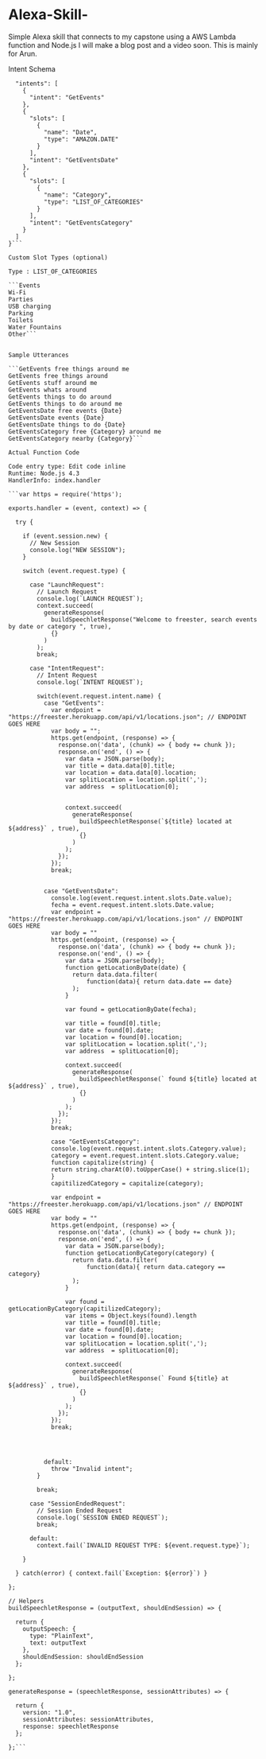 # Alexa-Skill-
Simple Alexa skill that connects to my capstone using a AWS Lambda function and Node.js 
I will make a blog post and a video soon. This is mainly for Arun.

Intent Schema

```{
  "intents": [
    {
      "intent": "GetEvents"
    },
    {
      "slots": [
        {
          "name": "Date",
          "type": "AMAZON.DATE"
        }
      ],
      "intent": "GetEventsDate"
    },
    {
      "slots": [
        {
          "name": "Category",
          "type": "LIST_OF_CATEGORIES"
        }
      ],
      "intent": "GetEventsCategory"
    }
  ]
}```

Custom Slot Types (optional) 

Type : LIST_OF_CATEGORIES

```Events
Wi-Fi
Parties
USB charging
Parking
Toilets
Water Fountains
Other```


Sample Utterances

```GetEvents free things around me
GetEvents free things around
GetEvents stuff around me
GetEvents whats around
GetEvents things to do around
GetEvents things to do around me
GetEventsDate free events {Date}
GetEventsDate events {Date}
GetEventsDate things to do {Date}
GetEventsCategory free {Category} around me
GetEventsCategory nearby {Category}```

Actual Function Code

Code entry type: Edit code inline
Runtime: Node.js 4.3
HandlerInfo: index.handler

```var https = require('https');

exports.handler = (event, context) => {

  try {

    if (event.session.new) {
      // New Session
      console.log("NEW SESSION");
    }

    switch (event.request.type) {

      case "LaunchRequest":
        // Launch Request
        console.log(`LAUNCH REQUEST`);
        context.succeed(
          generateResponse(
            buildSpeechletResponse("Welcome to freester, search events by date or category ", true),
            {}
          )
        );
        break;

      case "IntentRequest":
        // Intent Request
        console.log(`INTENT REQUEST`);

        switch(event.request.intent.name) {
          case "GetEvents":
            var endpoint = "https://freester.herokuapp.com/api/v1/locations.json"; // ENDPOINT GOES HERE
            var body = "";
            https.get(endpoint, (response) => {
              response.on('data', (chunk) => { body += chunk });
              response.on('end', () => {
                var data = JSON.parse(body);
                var title = data.data[0].title;
                var location = data.data[0].location;
                var splitLocation = location.split(',');
                var address  = splitLocation[0];
                
                
                context.succeed(
                  generateResponse(
                    buildSpeechletResponse(`${title} located at ${address}` , true),
                    {}
                  )
                );
              });
            });
            break;


          case "GetEventsDate":
            console.log(event.request.intent.slots.Date.value);
            fecha = event.request.intent.slots.Date.value;
            var endpoint = "https://freester.herokuapp.com/api/v1/locations.json" // ENDPOINT GOES HERE
            var body = ""
            https.get(endpoint, (response) => {
              response.on('data', (chunk) => { body += chunk });
              response.on('end', () => {
                var data = JSON.parse(body);
                function getLocationByDate(date) {
                  return data.data.filter(
                      function(data){ return data.date == date}
                  );
                }
                
                var found = getLocationByDate(fecha);
                
                var title = found[0].title;
                var date = found[0].date;
                var location = found[0].location;
                var splitLocation = location.split(',');
                var address  = splitLocation[0];
                
                context.succeed(
                  generateResponse(
                    buildSpeechletResponse(` found ${title} located at ${address}` , true),
                    {}
                  )
                );
              });
            });
            break;
            
            case "GetEventsCategory":
            console.log(event.request.intent.slots.Category.value);
            category = event.request.intent.slots.Category.value;
            function capitalize(string) {
            return string.charAt(0).toUpperCase() + string.slice(1);
            }
            capitilizedCategory = capitalize(category);

            var endpoint = "https://freester.herokuapp.com/api/v1/locations.json" // ENDPOINT GOES HERE
            var body = ""
            https.get(endpoint, (response) => {
              response.on('data', (chunk) => { body += chunk });
              response.on('end', () => {
                var data = JSON.parse(body);
                function getLocationByCategory(category) {
                  return data.data.filter(
                      function(data){ return data.category == category}
                  );
                }
                
                var found = getLocationByCategory(capitilizedCategory);
                var items = Object.keys(found).length
                var title = found[0].title;
                var date = found[0].date;
                var location = found[0].location;
                var splitLocation = location.split(',');
                var address  = splitLocation[0];
                
                context.succeed(
                  generateResponse(
                    buildSpeechletResponse(` Found ${title} at ${address}` , true),
                    {}
                  )
                );
              });
            });
            break;
            
            
            

          default:
            throw "Invalid intent";
        }

        break;

      case "SessionEndedRequest":
        // Session Ended Request
        console.log(`SESSION ENDED REQUEST`);
        break;

      default:
        context.fail(`INVALID REQUEST TYPE: ${event.request.type}`);

    }

  } catch(error) { context.fail(`Exception: ${error}`) }

};

// Helpers
buildSpeechletResponse = (outputText, shouldEndSession) => {

  return {
    outputSpeech: {
      type: "PlainText",
      text: outputText
    },
    shouldEndSession: shouldEndSession
  };

};

generateResponse = (speechletResponse, sessionAttributes) => {

  return {
    version: "1.0",
    sessionAttributes: sessionAttributes,
    response: speechletResponse
  };

};```
